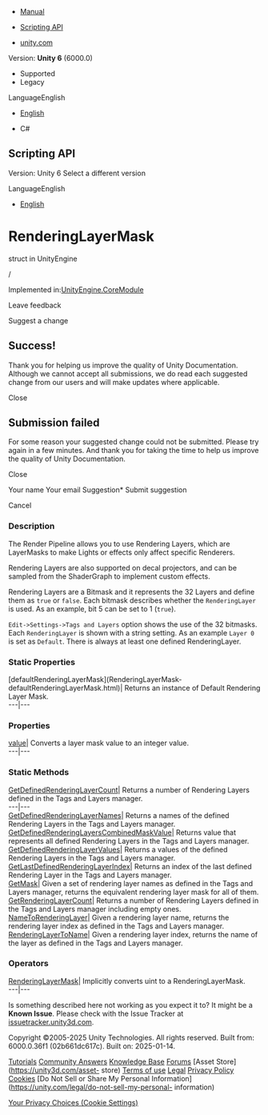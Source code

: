 [ ]()

  * [Manual](../Manual/index.html)
  * [Scripting API](../ScriptReference/index.html)

  * [unity.com](https://unity.com/)

Version: **Unity 6** (6000.0)

  * Supported
  * Legacy

LanguageEnglish

  * [English]()

  * C#

[ ](https://docs.unity3d.com)

## Scripting API

Version: Unity 6 Select a different version

LanguageEnglish

  * [English]()

# RenderingLayerMask

struct in UnityEngine

/

Implemented in:[UnityEngine.CoreModule](UnityEngine.CoreModule.html)

Leave feedback

Suggest a change

## Success!

Thank you for helping us improve the quality of Unity Documentation. Although
we cannot accept all submissions, we do read each suggested change from our
users and will make updates where applicable.

Close

## Submission failed

For some reason your suggested change could not be submitted. Please <a>try
again</a> in a few minutes. And thank you for taking the time to help us
improve the quality of Unity Documentation.

Close

Your name Your email Suggestion* Submit suggestion

Cancel

[ ]()

### Description

The Render Pipeline allows you to use Rendering Layers, which are LayerMasks
to make Lights or effects only affect specific Renderers.

Rendering Layers are also supported on decal projectors, and can be sampled
from the ShaderGraph to implement custom effects.  
  
Rendering Layers are a Bitmask and it represents the 32 Layers and define them
as `true` or `false`. Each bitmask describes whether the `RenderingLayer` is
used. As an example, bit 5 can be set to 1 (`true`).  
  
`Edit->Settings->Tags and Layers` option shows the use of the 32 bitmasks.
Each `RenderingLayer` is shown with a string setting. As an example `Layer 0`
is set as `Default`. There is always at least one defined RenderingLayer.

### Static Properties

[defaultRenderingLayerMask](RenderingLayerMask-
defaultRenderingLayerMask.html)| Returns an instance of Default Rendering
Layer Mask.  
---|---  
  
### Properties

[value](RenderingLayerMask-value.html)| Converts a layer mask value to an
integer value.  
---|---  
  
### Static Methods

[GetDefinedRenderingLayerCount](RenderingLayerMask.GetDefinedRenderingLayerCount.html)|
Returns a number of Rendering Layers defined in the Tags and Layers manager.  
---|---  
[GetDefinedRenderingLayerNames](RenderingLayerMask.GetDefinedRenderingLayerNames.html)|
Returns a names of the defined Rendering Layers in the Tags and Layers
manager.  
[GetDefinedRenderingLayersCombinedMaskValue](RenderingLayerMask.GetDefinedRenderingLayersCombinedMaskValue.html)|
Returns value that represents all defined Rendering Layers in the Tags and
Layers manager.  
[GetDefinedRenderingLayerValues](RenderingLayerMask.GetDefinedRenderingLayerValues.html)|
Returns a values of the defined Rendering Layers in the Tags and Layers
manager.  
[GetLastDefinedRenderingLayerIndex](RenderingLayerMask.GetLastDefinedRenderingLayerIndex.html)|
Returns an index of the last defined Rendering Layer in the Tags and Layers
manager.  
[GetMask](RenderingLayerMask.GetMask.html)| Given a set of rendering layer
names as defined in the Tags and Layers manager, returns the equivalent
rendering layer mask for all of them.  
[GetRenderingLayerCount](RenderingLayerMask.GetRenderingLayerCount.html)|
Returns a number of Rendering Layers defined in the Tags and Layers manager
including empty ones.  
[NameToRenderingLayer](RenderingLayerMask.NameToRenderingLayer.html)| Given a
rendering layer name, returns the rendering layer index as defined in the Tags
and Layers manager.  
[RenderingLayerToName](RenderingLayerMask.RenderingLayerToName.html)| Given a
rendering layer index, returns the name of the layer as defined in the Tags
and Layers manager.  
  
### Operators

[RenderingLayerMask](RenderingLayerMask-operator_uint.html)| Implicitly
converts uint to a RenderingLayerMask.  
---|---  
  
Is something described here not working as you expect it to? It might be a
**Known Issue**. Please check with the Issue Tracker at
[issuetracker.unity3d.com](https://issuetracker.unity3d.com).

Copyright ©2005-2025 Unity Technologies. All rights reserved. Built from:
6000.0.36f1 (02b661dc617c). Built on: 2025-01-14.

[Tutorials](https://unity3d.com/learn) [Community
Answers](https://answers.unity3d.com) [Knowledge
Base](https://support.unity3d.com/hc/en-us)
[Forums](https://forum.unity3d.com) [Asset Store](https://unity3d.com/asset-
store) [Terms of use](https://docs.unity3d.com/Manual/TermsOfUse.html)
[Legal](https://unity.com/legal) [Privacy
Policy](https://unity.com/legal/privacy-policy)
[Cookies](https://unity.com/legal/cookie-policy) [Do Not Sell or Share My
Personal Information](https://unity.com/legal/do-not-sell-my-personal-
information)

[Your Privacy Choices (Cookie Settings)](javascript:void\(0\);)

